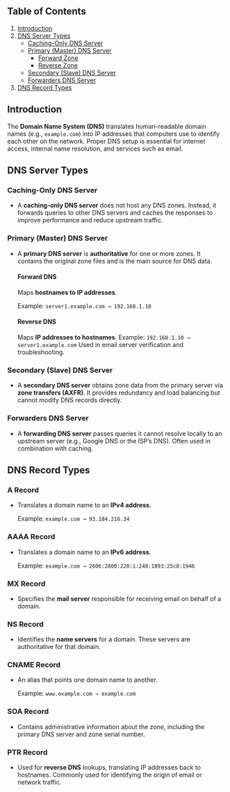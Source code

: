 ## Table of Contents

1. [Introduction](#introduction)
2. [DNS Server Types](#dns-server-types)
   * [Caching-Only DNS Server](#caching-only-dns-server)
   * [Primary (Master) DNS Server](#primary-master-dns-server)
     * [Forward Zone](#forward-dns)
     * [Reverse Zone](#reverse-dns)
   * [Secondary (Slave) DNS Server](#secondary-slave-dns-server)
   * [Forwarders DNS Server](#forwarders-dns-server)
3. [DNS Record Types](#dns-record-types)



## Introduction

The **Domain Name System (DNS)** translates human-readable domain names (e.g., `example.com`) into IP addresses that computers use to identify each other on the network. Proper DNS setup is essential for internet access, internal name resolution, and services such as email.



## DNS Server Types

### Caching-Only DNS Server

- A **caching-only DNS server** does not host any DNS zones. Instead, it forwards queries to other DNS servers and caches the responses to improve performance and reduce upstream traffic.

### Primary (Master) DNS Server

- A **primary DNS server** is **authoritative** for one or more zones. It contains the original zone files and is the main source for DNS data.

  #### Forward DNS

    Maps **hostnames to IP addresses**.
  
    Example: `server1.example.com → 192.168.1.10`

  #### Reverse DNS

  Maps **IP addresses to hostnames**.
  Example: `192.168.1.10 → server1.example.com`
  Used in email server verification and troubleshooting.



### Secondary (Slave) DNS Server

- A **secondary DNS server** obtains zone data from the primary server via **zone transfers (AXFR)**. It provides redundancy and load balancing but cannot modify DNS records directly.



### Forwarders DNS Server

- A **forwarding DNS server** passes queries it cannot resolve locally to an upstream server (e.g., Google DNS or the ISP’s DNS). Often used in combination with caching.



## DNS Record Types

### A Record

- Translates a domain name to an **IPv4 address**.

  Example: `example.com → 93.184.216.34`

### AAAA Record

- Translates a domain name to an **IPv6 address**.
  
  Example: `example.com → 2606:2800:220:1:248:1893:25c8:1946`

### MX Record

- Specifies the **mail server** responsible for receiving email on behalf of a domain.

### NS Record

- Identifies the **name servers** for a domain. These servers are authoritative for that domain.

### CNAME Record

- An alias that points one domain name to another.

  Example: `www.example.com → example.com`

### SOA Record

- Contains administrative information about the zone, including the primary DNS server and zone serial number.

### PTR Record

- Used for **reverse DNS** lookups, translating IP addresses back to hostnames.
Commonly used for identifying the origin of email or network traffic.